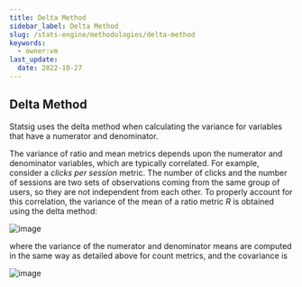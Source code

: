```yaml
---
title: Delta Method
sidebar_label: Delta Method
slug: /stats-engine/methodologies/delta-method
keywords:
  - owner:vm
last_update:
  date: 2022-10-27
---
```


## Delta Method

Statsig uses the delta method when calculating the variance for variables that have a numerator and denominator.

The variance of ratio and mean metrics depends upon the numerator and denominator variables, which are typically correlated. For example, consider a _clicks per session_ metric. The number of clicks and the number of sessions are two sets of observations coming from the same group of users, so they are not independent from each other. To properly account for this correlation, the variance of the mean of a ratio metric _R_ is obtained using the delta method:

![image](https://user-images.githubusercontent.com/90343952/167956015-cc3f9fca-2c4d-410c-bff1-3f13dd16d105.png)

where the variance of the numerator and denominator means are computed in the same way as detailed above for count metrics, and the covariance is

![image](https://user-images.githubusercontent.com/90343952/167956127-c17017ef-07b2-4f76-88c4-00539eec50a7.png)
